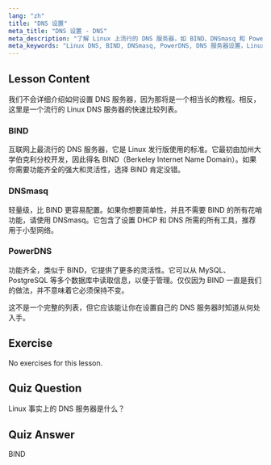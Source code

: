 ```yaml
---
lang: "zh"
title: "DNS 设置"
meta_title: "DNS 设置 - DNS"
meta_description: "了解 Linux 上流行的 DNS 服务器，如 BIND、DNSmasq 和 PowerDNS。通过这份适合初学者的指南，发现最适合您网络设置的 DNS 服务器。"
meta_keywords: "Linux DNS, BIND, DNSmasq, PowerDNS, DNS 服务器设置，Linux 网络，DNS 教程，初学者"
---
```


## Lesson Content

我们不会详细介绍如何设置 DNS 服务器，因为那将是一个相当长的教程。相反，这里是一个流行的 Linux DNS 服务器的快速比较列表。

### BIND

互联网上最流行的 DNS 服务器，它是 Linux 发行版使用的标准。它最初由加州大学伯克利分校开发，因此得名 BIND（Berkeley Internet Name Domain）。如果你需要功能齐全的强大和灵活性，选择 BIND 肯定没错。

### DNSmasq

轻量级，比 BIND 更容易配置。如果你想要简单性，并且不需要 BIND 的所有花哨功能，请使用 DNSmasq。它包含了设置 DHCP 和 DNS 所需的所有工具，推荐用于小型网络。

### PowerDNS

功能齐全，类似于 BIND，它提供了更多的灵活性。它可以从 MySQL、PostgreSQL 等多个数据库中读取信息，以便于管理。仅仅因为 BIND 一直是我们的做法，并不意味着它必须保持不变。

这不是一个完整的列表，但它应该能让你在设置自己的 DNS 服务器时知道从何处入手。

## Exercise

No exercises for this lesson.

## Quiz Question

Linux 事实上的 DNS 服务器是什么？

## Quiz Answer

BIND
